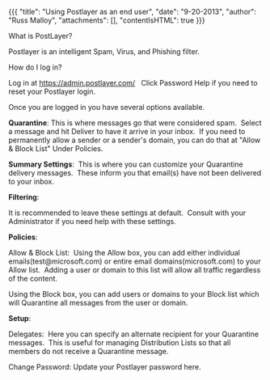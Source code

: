{{{
  "title": "Using Postlayer as an end user",
  "date": "9-20-2013",
  "author": "Russ Malloy",
  "attachments": [],
  "contentIsHTML": true
}}}

<p>What is PostLayer?</p>
<p>Postlayer is an intelligent Spam, Virus, and Phishing filter.</p>

<p>How do I log in?</p>
<p>Log in at&nbsp;<a href="https://admin.postlayer.com/">https://admin.postlayer.com/</a>&nbsp; &nbsp;Click Password Help if you need to reset your Postlayer login.</p>

<p>Once you are logged in you have several options available.</p>
<p><strong>Quarantine</strong>: This is where messages go that were considered spam. &nbsp;Select a message and hit Deliver to have it arrive in your inbox. &nbsp;If you need to permanently allow a sender or a sender's domain, you can do that at "Allow &amp;
  Block List" Under Policies.</p>
<p><strong>Summary Settings</strong>: &nbsp;This is where you can customize your Quarantine delivery messages. &nbsp;These inform you that email(s) have not been delivered to your inbox.</p>

<p><strong>Filtering</strong>:</p>
<p>It is recommended to leave these settings at default. &nbsp;Consult with your Administrator if you need help with these settings.</p>

<p><strong>Policies</strong>:</p>
<p>Allow &amp; Block List: &nbsp;Using the Allow box, you can add either individual emails(test@microsoft.com) or entire email domains(microsoft.com) to your Allow list. &nbsp;Adding a user or domain to this list will allow all traffic regardless of the
  content.</p>
<p>Using the Block box, you can add users or domains to your Block list which will Quarantine all messages from the user or domain.</p>

<p><strong>Setup</strong>:</p>
<p>Delegates: &nbsp;Here you can specify an alternate recipient for your Quarantine messages. &nbsp;This is useful for managing Distribution Lists so that all members do not receive a Quarantine message.</p>
<p>Change Password: Update your Postlayer password here.</p>